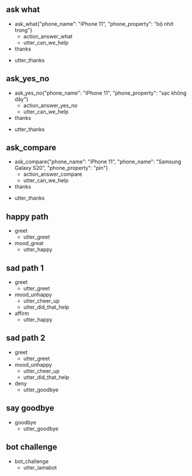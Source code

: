 ## ask what
* ask_what{"phone_name": "iPhone 11", "phone_property": "bộ nhớ trong"}
  - action_answer_what
  - utter_can_we_help
*  thanks
  - utter_thanks

## ask_yes_no
* ask_yes_no{"phone_name": "iPhone 11", "phone_property": "sạc không dây"}
  - action_answer_yes_no
  - utter_can_we_help
*  thanks
  - utter_thanks

## ask_compare
* ask_compare{"phone_name": "iPhone 11", "phone_name": "Samsung Galaxy S20", "phone_property": "pin"}
  - action_answer_compare
  - utter_can_we_help
*  thanks
  - utter_thanks

## happy path
* greet
  - utter_greet
* mood_great
  - utter_happy

## sad path 1
* greet
  - utter_greet
* mood_unhappy
  - utter_cheer_up
  - utter_did_that_help
* affirm
  - utter_happy

## sad path 2
* greet
  - utter_greet
* mood_unhappy
  - utter_cheer_up
  - utter_did_that_help
* deny
  - utter_goodbye

## say goodbye
* goodbye
  - utter_goodbye

## bot challenge
* bot_challenge
  - utter_iamabot
